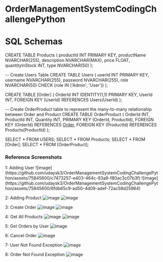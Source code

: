 # OrderManagementSystemCodingChallengePython

<h1>SQL Schemas</h1>
CREATE TABLE Products (
    productId INT PRIMARY KEY,
    productName NVARCHAR(255),
    description NVARCHAR(MAX),
    price FLOAT,
    quantityInStock INT,
    type NVARCHAR(50)
);

-- Create Users Table
CREATE TABLE Users (
    userId INT PRIMARY KEY,
    username NVARCHAR(255),
    password NVARCHAR(255),
    role NVARCHAR(50) CHECK (role IN ('Admin', 'User'))
);

CREATE TABLE [Order] (
    OrderId INT IDENTITY(1,1) PRIMARY KEY,
    UserId INT,
    FOREIGN KEY (UserId) REFERENCES Users(UserId)
);

-- Create OrderProduct table to represent the many-to-many relationship between Order and Product
CREATE TABLE OrderProduct (
    OrderId INT,
    ProductId INT,
    Quantity INT,
    PRIMARY KEY (OrderId, ProductId),
    FOREIGN KEY (OrderId) REFERENCES [Order](OrderId),
    FOREIGN KEY (ProductId) REFERENCES Products(ProductId)
);

SELECT * FROM USERS;
SELECT * FROM Products;
SELECT * FROM [Order];
SELECT * FROM [OrderProduct];

<h3>Reference Screenshots</h3>
1: Adding User
![image](https://github.com/udaysk3/OrderManagementSystemCodingChallengePython/assets/75845600/c7473257-e403-464c-83a9-f80ac3c07b3f)
![image](https://github.com/udaysk3/OrderManagementSystemCodingChallengePython/assets/75845600/6fdb65c9-ad50-4d09-adef-72ac58d25964)

2: Adding Product
![image](https://github.com/udaysk3/OrderManagementSystemCodingChallengePython/assets/75845600/26018ba5-1c9d-4974-acc2-b2db4e282c4c)
![image](https://github.com/udaysk3/OrderManagementSystemCodingChallengePython/assets/75845600/7f36e834-ae67-4abe-9ce2-003bdb4fdb19)

3: Create Order
![image](https://github.com/udaysk3/OrderManagementSystemCodingChallengePython/assets/75845600/9a2c67b1-e3fd-414e-b6fb-e428c350567c)
![image](https://github.com/udaysk3/OrderManagementSystemCodingChallengePython/assets/75845600/c5d83b5a-784f-4146-9161-c00e82c0f268)


4: Get All Products
![image](https://github.com/udaysk3/OrderManagementSystemCodingChallengePython/assets/75845600/9547532e-6110-44b9-98bf-09bb8c93bb00)
![image](https://github.com/udaysk3/OrderManagementSystemCodingChallengePython/assets/75845600/7954749d-42fd-41c1-8744-58d63df4d3d1)

5: Get Orders by User
![image](https://github.com/udaysk3/OrderManagementSystemCodingChallengePython/assets/75845600/68d03b88-cc9c-42fe-bd8f-8504293a8b43)

6: Cancel Order
![image](https://github.com/udaysk3/OrderManagementSystemCodingChallengePython/assets/75845600/40162699-50c7-4dde-9a17-d5de4156aef3)

7: User Not Found Exception
![image](https://github.com/udaysk3/OrderManagementSystemCodingChallengePython/assets/75845600/9f853c25-4f7d-4d91-bf57-0bd5f4b4a4c8)

8: Order Not Found Exception
![image](https://github.com/udaysk3/OrderManagementSystemCodingChallengePython/assets/75845600/8daddacb-a7fe-4057-a5a8-78abffd1faf2)



